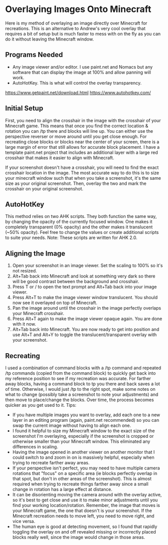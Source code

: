 # Overlaying Images Onto Minecraft

Here is my method of overlaying an image directly over Minecraft for recreations.  This is an alternative to Andrew's very cool overlay that requires a bit of setup but is much faster to mess with on the fly as you can do it without leaving the Minecraft window.

## Programs Needed

- Any image viewer and/or editor.  I use paint.net and Nomacs but any software that can display the image at 100% and allow panning will work. 
- AutoHotKey.  This is what will control the overlay transparency.

https://www.getpaint.net/download.html
https://www.autohotkey.com/

## Initial Setup

First, you need to align the crosshair in the image with the crosshair of your Minecraft game.  This means that once you find the correct location & rotation you can /tp there and blocks will line up.  You can either use the perspective reverser or move around until you get close enough.  For recreating close blocks or blocks near the center of your screen, there is a large margin of error that still allows for accurate block placement.  I have a template paint.net project that includes an additional layer with a large red crosshair that makes it easier to align with Minecraft.

If your screenshot doesn't have a crosshair, you will need to find the exact crosshair location in the image.  The most accurate way to do this is to size your minecraft window such that when you take a screenshot, it's the same size as your original screenshot.  Then, overlay the two and mark the crosshair on your original screenshot.

## AutoHotKey

This method relies on two AHK scripts.  They both function the same way, by changing the opacity of the currently focused window.  One makes it completely transparent (0% opacity) and the other makes it translucent (~50% opacity).  Feel free to change the values or create additional scripts to suite your needs.
Note: These scripts are written for AHK 2.0.

## Aligning the Image

1. Open your screenshot in an image viewer.  Set the scaling to 100% so it's not resized.
2. Alt+Tab back into Minecraft and look at something very dark so there will be good contrast between the background and crosshair.
3. Press T or / to open the text prompt and Alt+Tab back into your image viewer.
4. Press Alt+T to make the image viewer window translucent.  You should now see it overlayed on top of Minecraft.
5. Pan the image around until the crosshair in the image perfectly overlaps your Minecraft crosshair.
6. Press Alt+T again to make the image viewer opaque again.  You are done with it now.
7. Alt+Tab back into Minecraft.  You are now ready to get into position and use Alt+T and Alt+Y to toggle the translucent/transparent overlay with your screenshot.

## Recreating

I used a combination of command blocks with a /tp command and repeated /tp commands (copied from the command block) to quickly get back into my reference position to see if my recreation was accurate.  For farther away blocks, having a command block to tp you there and back saves a lot of time.  Otherwise, I would just /tp to the right spot, make some notes on what to change (possibly take a screenshot to note your adjustments) and then move to place/change the blocks.  Over time, the process becomes quicker as you get used to it. 
Tips:

- If you have multiple images you want to overlay, add each one to a new layer in an editing program (again, paint.net recommended) so you can swap the current image without having to align each one.
- I found it helpful to size my Minecraft window to the exact size of the screenshot I'm overlaying, especially if the screenshot is cropped or otherwise smaller than your Minecraft window.  This eliminated any differences in scaling.
- Having the image opened in another viewer on another monitor that I could switch to and zoom in on is massively helpful, especially when trying to recreate farther away areas.
- If your perspective isn't perfect, you may need to have multiple camera rotations that "focus" on a specific area (ie blocks perfectly overlap in that spot, but don't in other areas of the screenshot).  This is almost required when trying to recreate things farther away since a small change in rotation has a large effect at distance.
- It can be disorienting moving the camera around with the overlay active, so it's best to get close and use it to make minor adjustments until you find your working location/rotation.  Remember, the image that moves is your Minecraft game, the one that doesn't is your screenshot.  If the Minecraft recreation needs to move left, you need to move right, and vice versa.
- The human eye is good at detecting movement, so I found that rapidly toggling the overlay on and off revealed missing or incorrectly placed blocks really well, since the image would change in those areas.
